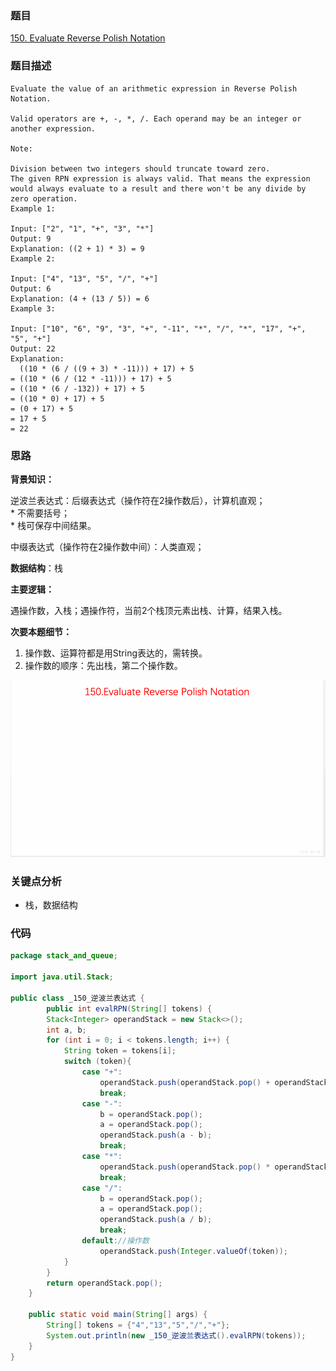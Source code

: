 ### 题目
[150. Evaluate Reverse Polish Notation](https://leetcode.com/problems/evaluate-reverse-polish-notation/)

### 题目描述
```
Evaluate the value of an arithmetic expression in Reverse Polish Notation.

Valid operators are +, -, *, /. Each operand may be an integer or another expression.

Note:

Division between two integers should truncate toward zero.
The given RPN expression is always valid. That means the expression would always evaluate to a result and there won't be any divide by zero operation.
Example 1:

Input: ["2", "1", "+", "3", "*"]
Output: 9
Explanation: ((2 + 1) * 3) = 9
Example 2:

Input: ["4", "13", "5", "/", "+"]
Output: 6
Explanation: (4 + (13 / 5)) = 6
Example 3:

Input: ["10", "6", "9", "3", "+", "-11", "*", "/", "*", "17", "+", "5", "+"]
Output: 22
Explanation: 
  ((10 * (6 / ((9 + 3) * -11))) + 17) + 5
= ((10 * (6 / (12 * -11))) + 17) + 5
= ((10 * (6 / -132)) + 17) + 5
= ((10 * 0) + 17) + 5
= (0 + 17) + 5
= 17 + 5
= 22
```

### 思路
**背景知识：**

逆波兰表达式：后缀表达式（操作符在2操作数后），计算机直观；  
	* 不需要括号；  
	* 栈可保存中间结果。   
 
中缀表达式（操作符在2操作数中间）：人类直观；

**数据结构**：栈

**主要逻辑：**

遇操作数，入栈；遇操作符，当前2个栈顶元素出栈、计算，结果入栈。

**次要本题细节：**

1. 操作数、运算符都是用String表达的，需转换。
2. 操作数的顺序：先出栈，第二个操作数。

![pic](https://github.com/zhangbotong/LeetCode/blob/master/assets/150.gif)

### 关键点分析
* 栈，数据结构

### 代码
```java
package stack_and_queue;

import java.util.Stack;

public class _150_逆波兰表达式 {
        public int evalRPN(String[] tokens) {
        Stack<Integer> operandStack = new Stack<>();
        int a, b;
        for (int i = 0; i < tokens.length; i++) {
            String token = tokens[i];
            switch (token){
                case "+":
                    operandStack.push(operandStack.pop() + operandStack.pop());
                    break;
                case "-":
                    b = operandStack.pop();
                    a = operandStack.pop();
                    operandStack.push(a - b);
                    break;
                case "*":
                    operandStack.push(operandStack.pop() * operandStack.pop());
                    break;
                case "/":
                    b = operandStack.pop();
                    a = operandStack.pop();
                    operandStack.push(a / b);
                    break;
                default://操作数
                    operandStack.push(Integer.valueOf(token));
            }
        }
        return operandStack.pop();
    }

    public static void main(String[] args) {
        String[] tokens = {"4","13","5","/","+"};
        System.out.println(new _150_逆波兰表达式().evalRPN(tokens));
    }
}

```